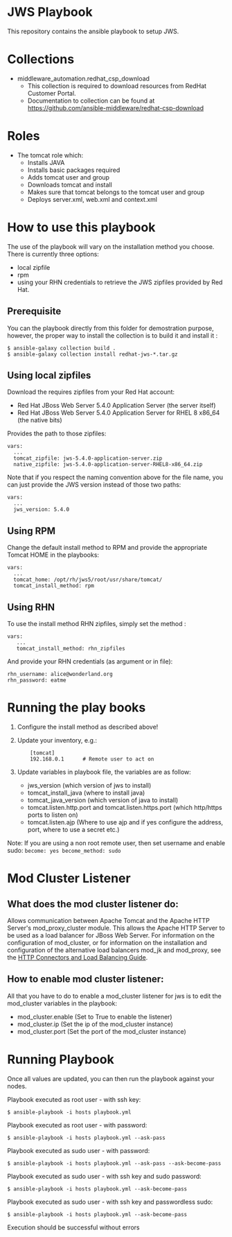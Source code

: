 JWS Playbook
====
This repository contains the ansible playbook to setup JWS.

Collections
====
- middleware_automation.redhat_csp_download
    - This collection is required to download resources from RedHat Customer Portal.
    - Documentation to collection can be found at <https://github.com/ansible-middleware/redhat-csp-download>

Roles
====
- The tomcat role which:
    - Installs JAVA
    - Installs basic packages required
    - Adds tomcat user and group
    - Downloads tomcat and install
    - Makes sure that tomcat belongs to the tomcat user and group
    - Deploys server.xml, web.xml and context.xml

How to use this playbook
====

The use of the playbook will vary on the installation method you choose. There is currently
three options:

- local zipfile
- rpm
- using your RHN credentials to retrieve the JWS zipfiles provided by Red Hat.

Prerequisite
----

You can the playbook directly from this folder for demostration purpose, however, the proper way to install the collection is to build it and install it :

    $ ansible-galaxy collection build .
    $ ansible-galaxy collection install redhat-jws-*.tar.gz

Using local zipfiles
----

Download the requires zipfiles from your Red Hat account:

- Red Hat JBoss Web Server 5.4.0 Application Server (the server itself)
- Red Hat JBoss Web Server 5.4.0 Application Server for RHEL 8 x86_64 (the native bits)

Provides the path to those zipfiles:

    vars:
      ...
      tomcat_zipfile: jws-5.4.0-application-server.zip
      native_zipfile: jws-5.4.0-application-server-RHEL8-x86_64.zip

Note that if you respect the naming convention above for the file name, you can just provide the JWS version instead of those two paths:

    vars:
      ...
      jws_version: 5.4.0


Using RPM
---

Change the default install method to RPM and provide the appropriate Tomcat HOME in the playbooks:

    vars:
      ...
      tomcat_home: /opt/rh/jws5/root/usr/share/tomcat/
      tomcat_install_method: rpm

Using RHN
---

To use the install method RHN zipfiles, simply set the method :

    vars:
       ...
       tomcat_install_method: rhn_zipfiles

And provide your RHN credentials (as argument or in file):

    rhn_username: alice@wonderland.org
    rhn_password: eatme

Running the play books
===

1) Configure the install method as described above!

2) Update your inventory, e.g.:
    ```
        [tomcat]
        192.168.0.1      # Remote user to act on
    ```
3) Update variables in playbook file, the variables are as follow:
    - jws_version (which version of jws to install)
    - tomcat_install_java (where to install java)
    - tomcat_java_version (which version of java to install)
    - tomcat.listen.http.port and tomcat.listen.https.port (which http/https ports to listen on)
    - tomcat.listen.ajp (Where to use ajp and if yes configure the address, port, where to use a secret etc.)

Note: If you are using a non root remote user, then set username and enable sudo:
    ```
        become: yes
        become_method: sudo
    ```


Mod Cluster Listener
====
## What does the mod cluster listener do:
Allows communication between Apache Tomcat and the Apache HTTP Server's mod_proxy_cluster module. This allows the Apache HTTP Server to be used as a load balancer for JBoss Web Server. For information on the configuration of mod_cluster, or for information on the installation and configuration of the alternative load balancers mod_jk and mod_proxy, see the [HTTP Connectors and Load Balancing Guide](https://access.redhat.com/documentation/en-us/red_hat_jboss_core_services/2.4.37/html-single/apache_http_server_connectors_and_load_balancing_guide/ "HTTP Connectors and Load Balancing Guide").


## How to enable mod cluster listener:

All that you have to do to enable a mod_cluster listener for jws is to edit the mod_cluster variables in the playbook:
- mod_cluster.enable (Set to True to enable the listener)
- mod_cluster.ip (Set the ip of the mod_cluster instance)
- mod_cluster.port (Set the port of the mod_cluster instance)


Running Playbook
====

Once all values are updated, you can then run the playbook against your nodes.
<!-- First of all export CATALINA_HOME:
```
$ export CATALINA_HOME=/opt/apache-tomcat-9.0.40/
``` -->

Playbook executed as root user - with ssh key:

```
$ ansible-playbook -i hosts playbook.yml
```

Playbook executed as root user - with password:

```
$ ansible-playbook -i hosts playbook.yml --ask-pass
```

Playbook executed as sudo user - with password:

```
$ ansible-playbook -i hosts playbook.yml --ask-pass --ask-become-pass
```

Playbook executed as sudo user - with ssh key and sudo password:

```
$ ansible-playbook -i hosts playbook.yml --ask-become-pass
```

Playbook executed as sudo user - with ssh key and passwordless sudo:

```
$ ansible-playbook -i hosts playbook.yml --ask-become-pass
```

Execution should be successful without errors


